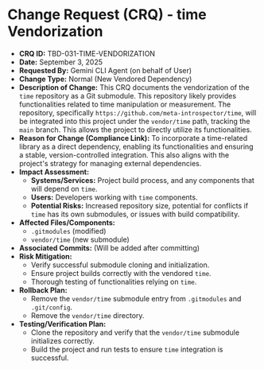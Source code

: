 # Change Request (CRQ) - time Vendorization

*   **CRQ ID:** TBD-031-TIME-VENDORIZATION
*   **Date:** September 3, 2025
*   **Requested By:** Gemini CLI Agent (on behalf of User)
*   **Change Type:** Normal (New Vendored Dependency)
*   **Description of Change:**
    This CRQ documents the vendorization of the `time` repository as a Git submodule. This repository likely provides functionalities related to time manipulation or measurement. The repository, specifically `https://github.com/meta-introspector/time`, will be integrated into this project under the `vendor/time` path, tracking the `main` branch. This allows the project to directly utilize its functionalities.
*   **Reason for Change (Compliance Link):**
    To incorporate a time-related library as a direct dependency, enabling its functionalities and ensuring a stable, version-controlled integration. This also aligns with the project's strategy for managing external dependencies.
*   **Impact Assessment:**
    *   **Systems/Services:** Project build process, and any components that will depend on `time`.
    *   **Users:** Developers working with `time` components.
    *   **Potential Risks:** Increased repository size, potential for conflicts if `time` has its own submodules, or issues with build compatibility.
*   **Affected Files/Components:**
    *   `.gitmodules` (modified)
    *   `vendor/time` (new submodule)
*   **Associated Commits:** (Will be added after committing)
*   **Risk Mitigation:**
    *   Verify successful submodule cloning and initialization.
    *   Ensure project builds correctly with the vendored `time`.
    *   Thorough testing of functionalities relying on `time`.
*   **Rollback Plan:**
    *   Remove the `vendor/time` submodule entry from `.gitmodules` and `.git/config`.
    *   Remove the `vendor/time` directory.
*   **Testing/Verification Plan:**
    *   Clone the repository and verify that the `vendor/time` submodule initializes correctly.
    *   Build the project and run tests to ensure `time` integration is successful.
